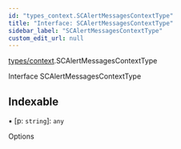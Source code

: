 ```yaml
---
id: "types_context.SCAlertMessagesContextType"
title: "Interface: SCAlertMessagesContextType"
sidebar_label: "SCAlertMessagesContextType"
custom_edit_url: null
---
```


[types/context](../modules/types_context).SCAlertMessagesContextType

Interface SCAlertMessagesContextType

## Indexable

▪ [p: `string`]: `any`

Options

